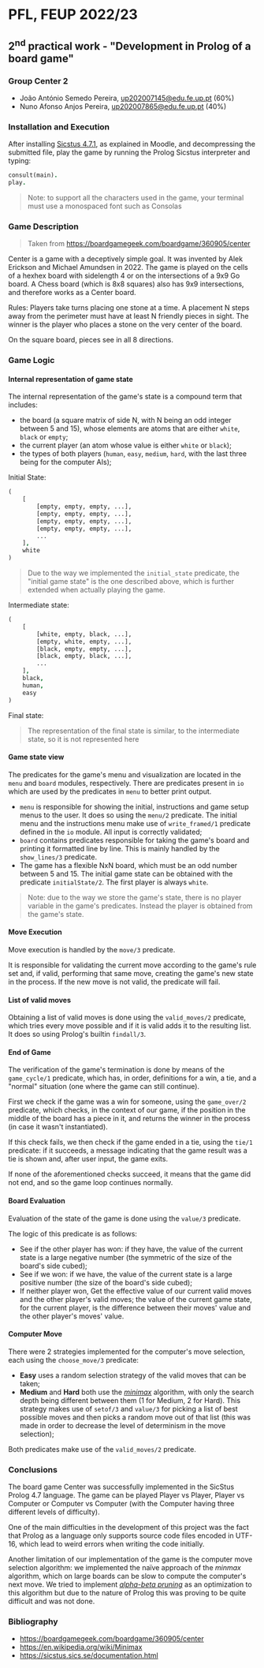 # PFL, FEUP 2022/23

## 2<sup>nd</sup> practical work - "Development in Prolog of a board game"

### Group **Center 2**

- João António Semedo Pereira, up202007145@edu.fe.up.pt (60%)
- Nuno Afonso Anjos Pereira, up202007865@edu.fe.up.pt (40%)

### Installation and Execution

After installing [Sicstus 4.7.1](https://sicstus.sics.se/download4.html), as explained in Moodle, and decompressing the submitted file, play the game by running the Prolog Sicstus interpreter and typing:

```prolog
consult(main).
play.
```

> Note: to support all the characters used in the game, your terminal must use a monospaced font such as Consolas

### Game Description

> Taken from <https://boardgamegeek.com/boardgame/360905/center>

Center is a game with a deceptively simple goal. It was invented by Alek Erickson and Michael Amundsen in 2022. The game is played on the cells of a hexhex board with sidelength 4 or on the intersections of a 9x9 Go board. A Chess board (which is 8x8 squares) also has 9x9 intersections, and therefore works as a Center board.

Rules:
Players take turns placing one stone at a time.
A placement N steps away from the perimeter must have at least N friendly pieces in sight.
The winner is the player who places a stone on the very center of the board.

On the square board, pieces see in all 8 directions.

### Game Logic

#### Internal representation of game state

The internal representation of the game's state is a compound term that includes:

- the board (a square matrix of side N, with N being an odd integer between 5 and 15), whose elements are atoms that are either `white`, `black` or `empty`;
- the current player (an atom whose value is either `white` or `black`);
- the types of both players (`human`, `easy`, `medium`, `hard`, with the last three being for the computer AIs);

Initial State:

```prolog
(
    [ 
        [empty, empty, empty, ...], 
        [empty, empty, empty, ...], 
        [empty, empty, empty, ...], 
        [empty, empty, empty, ...], 
        ...
    ], 
    white
)
```

> Due to the way we implemented the `initial_state` predicate, the "initial game state" is the one described above, which is further extended when actually playing the game.

Intermediate state:

```prolog
(
    [ 
        [white, empty, black, ...], 
        [empty, white, empty, ...], 
        [black, empty, empty, ...], 
        [black, empty, black, ...], 
        ...
    ], 
    black,
    human,
    easy
)
```

Final state:

> The representation of the final state is similar, to the intermediate state, so it is not represented here

#### Game state view

The predicates for the game's menu and visualization are located in the `menu` and `board` modules, respectively. There are predicates present in `io` which are used by the predicates in `menu` to better print output.

- `menu` is responsible for showing the initial, instructions and game setup menus to the user. It does so using the `menu/2` predicate. The initial menu and the instructions menu make use of `write_framed/1` predicate defined in the `io` module. All input is correctly validated;
- `board` contains predicates responsible for taking the game's board and printing it formatted line by line. This is mainly handled by the `show_lines/3` predicate.
- The game has a flexible NxN board, which must be an odd number between 5 and 15. The initial game state can be obtained with the predicate `initialState/2`. The first player is always `white`.

> Note: due to the way we store the game's state, there is no player variable in the game's predicates. Instead the player is obtained from the game's state.

#### Move Execution

Move execution is handled by the `move/3` predicate.

It is responsible for validating the current move according to the game's rule set and, if valid, performing that same move, creating the game's new state in the process. If the new move is not valid, the predicate will fail.

#### List of valid moves

Obtaining a list of valid moves is done using the `valid_moves/2` predicate, which tries every move possible and if it is valid adds it to the resulting list. It does so using Prolog's builtin `findall/3`.

#### End of Game

The verification of the game's termination is done by means of the `game_cycle/1` predicate, which has, in order, definitions for a win, a tie, and a "normal" situation (one where the game can still continue).

First we check if the game was a win for someone, using the `game_over/2` predicate, which checks, in the context of our game, if the position in the middle of the board has a piece in it, and returns the winner in the process (in case it wasn't instantiated).

If this check fails, we then check if the game ended in a tie, using the `tie/1` predicate: if it succeeds, a message indicating that the game result was a tie is shown and, after user input, the game exits.

If none of the aforementioned checks succeed, it means that the game did not end, and so the game loop continues normally.

#### Board Evaluation

Evaluation of the state of the game is done using the `value/3` predicate.

The logic of this predicate is as follows:

- See if the other player has won: if they have, the value of the current state is a large negative number (the symmetric of the size of the board's side cubed);
- See if we won: if we have, the value of the current state is a large positive number (the size of the board's side cubed);
- If neither player won, Get the effective value of our current valid moves and the other player's valid moves; the value of the current game state, for the current player, is the difference between their moves' value and the other player's moves' value.

#### Computer Move

There were 2 strategies implemented for the computer's move selection, each using the `choose_move/3` predicate:

- **Easy** uses a random selection strategy of the valid moves that can be taken;
- **Medium** and **Hard** both use the [*minimax*](https://en.wikipedia.org/wiki/Minimax) algorithm, with only the search depth being different between them (1 for Medium, 2 for Hard). This strategy makes use of `setof/3` and `value/3` for picking a list of best possible moves and then picks a random move out of that list (this was made in order to decrease the level of determinism in the move selection);

Both predicates make use of the `valid_moves/2` predicate.

### Conclusions

The board game Center was successfully implemented in the SicStus Prolog 4.7 language. The game can be played Player vs Player, Player vs Computer or Computer vs Computer (with the Computer having three different levels of difficulty).

One of the main difficulties in the development of this project was the fact that Prolog as a language only supports source code files encoded in UTF-16, which lead to weird errors when writing the code initially.

Another limitation of our implementation of the game is the computer move selection algorithm: we implemented the naïve approach of the *minmax* algorithm, which on large boards can be slow to compute the computer's next move. We tried to implement [*alpha-beta pruning*](https://en.wikipedia.org/wiki/Alpha%E2%80%93beta_pruning) as an optimization to this algorithm but due to the nature of Prolog this was proving to be quite difficult and was not done.

### Bibliography

- <https://boardgamegeek.com/boardgame/360905/center>
- <https://en.wikipedia.org/wiki/Minimax>
- <https://sicstus.sics.se/documentation.html>
